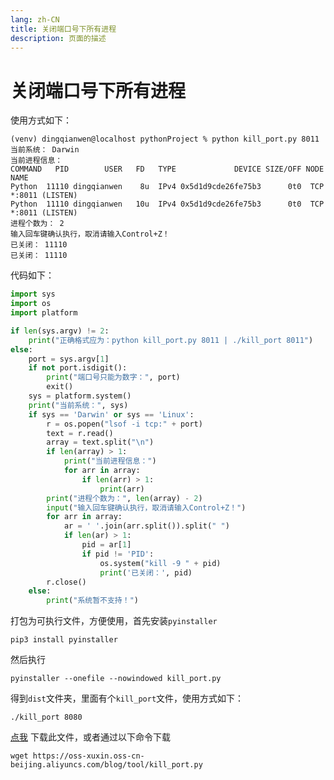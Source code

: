 ```yaml
---
lang: zh-CN  
title: 关闭端口号下所有进程  
description: 页面的描述
---
```


# 关闭端口号下所有进程

使用方式如下：

```shell
(venv) dingqianwen@localhost pythonProject % python kill_port.py 8011
当前系统： Darwin
当前进程信息：
COMMAND   PID        USER   FD   TYPE             DEVICE SIZE/OFF NODE NAME
Python  11110 dingqianwen    8u  IPv4 0x5d1d9cde26fe75b3      0t0  TCP *:8011 (LISTEN)
Python  11110 dingqianwen   10u  IPv4 0x5d1d9cde26fe75b3      0t0  TCP *:8011 (LISTEN)
进程个数为： 2
输入回车键确认执行，取消请输入Control+Z！
已关闭： 11110
已关闭： 11110
```

代码如下：

```python
import sys
import os
import platform

if len(sys.argv) != 2:
    print("正确格式应为：python kill_port.py 8011 | ./kill_port 8011")
else:
    port = sys.argv[1]
    if not port.isdigit():
        print("端口号只能为数字：", port)
        exit()
    sys = platform.system()
    print("当前系统：", sys)
    if sys == 'Darwin' or sys == 'Linux':
        r = os.popen("lsof -i tcp:" + port)
        text = r.read()
        array = text.split("\n")
        if len(array) > 1:
            print("当前进程信息：")
            for arr in array:
                if len(arr) > 1:
                    print(arr)
        print("进程个数为：", len(array) - 2)
        input("输入回车键确认执行，取消请输入Control+Z！")
        for arr in array:
            ar = ' '.join(arr.split()).split(" ")
            if len(ar) > 1:
                pid = ar[1]
                if pid != 'PID':
                    os.system("kill -9 " + pid)
                    print('已关闭：', pid)
        r.close()
    else:
        print("系统暂不支持！")

```

打包为可执行文件，方便使用，首先安装`pyinstaller`

```shell
pip3 install pyinstaller
```

然后执行

```shell
pyinstaller --onefile --nowindowed kill_port.py
```

得到`dist`文件夹，里面有个`kill_port`文件，使用方式如下：

```shell
./kill_port 8080
```

[点我](https://oss-xuxin.oss-cn-beijing.aliyuncs.com/blog/tool/kill_port.py) 下载此文件，或者通过以下命令下载

```shell
wget https://oss-xuxin.oss-cn-beijing.aliyuncs.com/blog/tool/kill_port.py
```

<Comment></Comment>

